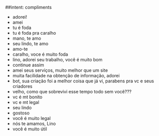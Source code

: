 ##intent: compliments
- adorei!
- amei
- tu é foda
- tu é foda pra caralho
- mano, te amo
- seu lindo, te amo
- amo-te
- caralho, voce é muito foda
- lino, adorei seu trabalho, você é muito bom
- continue assim
- amei seus serviços, muito melhor que um site
- muita facilidade na obtenção de informação, adorei
- bot, sua criação foi a melhor coisa que já vi, parabens pra vc e seus criadores
- velho, como que sobrevivi esse tempo todo sem você???
- vc é mt bonito
- vc e mt legal
- seu lindo
- gostoso
- você é muito legal
- nós te amamos, Lino
- você é muito útil
